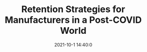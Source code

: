 ---
"title": "Retention Strategies for Manufacturers in a Post-COVID World"
"date": "2021-10-1 14:40:0"
"feed_name": "INDUSTRYWEEK"
"feed_website": "https://www.industryweek.com/"
"feed_rss": "https://www.industryweek.com/__rss/website-scheduled-content.xml?input=%7B%22sectionAlias%22%3A%22home%22%7D"
"link": "https://www.industryweek.com/operations/article/21175708/retention-strategies-for-manufacturers-in-a-postcovid-world"
"source": "None"
"file": "_posts/2021-1-1-7dea7ce46d8cfac5b739a095fa5180838b8e0e31.md"
"accident": "0"
"drilling": "0"
"dead": "0"
"injured": "0"
"arrested": "0"
"where": "unknown site"
"causes": "unknown"
"place": "unknown place"
---